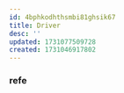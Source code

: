 ```yaml
---
id: 4bphkodhthsmbi81ghsik67
title: Driver
desc: ''
updated: 1731077509728
created: 1731046917802
---
```


### refe
